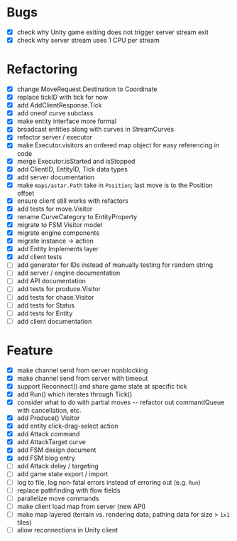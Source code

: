 # Bugs

* [x] check why Unity game exiting does not trigger server stream exit
* [x] check why server stream uses 1 CPU per stream

# Refactoring

* [x] change MoveRequest.Destination to Coordinate
* [x] replace tickID with tick for now
* [x] add AddClientResponse.Tick
* [x] add oneof curve subclass
* [x] make entity interface more formal
* [x] broadcast entities along with curves in StreamCurves
* [x] refactor server / executor
* [x] make Executor.visitors an ordered map object for easy referencing in code
* [x] merge Executor.isStarted and isStopped
* [x] add ClientID, EntityID, Tick data types
* [x] add server documentation
* [x] make `maps/astar.Path` take in `Position`; last move is to the Position offset
* [x] ensure client still works with refactors
* [x] add tests for move.Visitor
* [x] rename CurveCategory to EntityProperty
* [x] migrate to FSM Visitor model
* [x] migrate engine components
* [x] migrate instance -> action
* [x] add Entity Implements layer
* [x] add client tests
* [ ] add generator for IDs instead of manually testing for random string
* [ ] add server / engine documentation
* [ ] add API documentation
* [ ] add tests for produce.Visitor
* [ ] add tests for chase.Visitor
* [ ] add tests for Status
* [ ] add tests for Entity
* [ ] add client documentation

# Feature
* [x] make channel send from server nonblocking
* [x] make channel send from server with timeout
* [x] support Reconnect() and share game state at specific tick
* [x] add Run() which iterates through Tick()
* [x] consider what to do with partial moves -- refactor out commandQueue with cancellation, etc.
* [x] add Produce() Visitor
* [x] add entity click-drag-select action
* [x] add Attack command
* [x] add AttackTarget curve
* [x] add FSM design document
* [x] add FSM blog entry
* [ ] add Attack delay / targeting
* [ ] add game state export / import
* [ ] log to file, log non-fatal errors instead of erroring out (e.g. `Run`)
* [ ] replace pathfinding with flow fields
* [ ] parallelize move commands
* [ ] make client load map from server (new API)
* [ ] make map layered (terrain vs. rendering data; pathing data for size > `1x1` tiles)
* [ ] allow reconnections in Unity client
